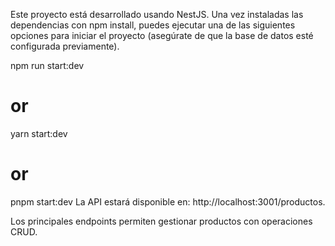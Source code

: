 Este proyecto está desarrollado usando NestJS. Una vez instaladas las dependencias con npm install, puedes ejecutar una de las siguientes opciones para iniciar el proyecto (asegúrate de que la base de datos esté configurada previamente).

npm run start:dev
# or
yarn start:dev
# or
pnpm start:dev
La API estará disponible en: http://localhost:3001/productos.

Los principales endpoints permiten gestionar productos con operaciones CRUD.